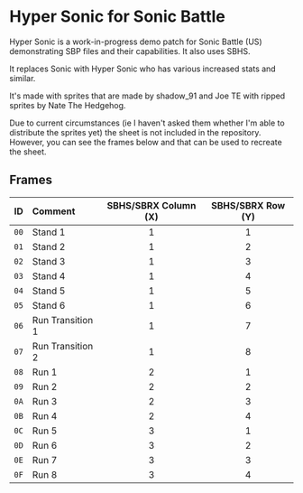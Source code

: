 # Hyper Sonic for Sonic Battle

Hyper Sonic is a work-in-progress demo patch for Sonic Battle (US) demonstrating SBP files and their capabilities. It also uses SBHS.

It replaces Sonic with Hyper Sonic who has various increased stats and similar.

It's made with sprites that are made by shadow_91 and Joe TE with ripped sprites by Nate The Hedgehog.

Due to current circumstances (ie I haven't asked them whether I'm able to distribute the sprites yet) the sheet is not included in the repository. However, you can see the frames below and that can be used to recreate the sheet.

## Frames

| ID |Comment|SBHS/SBRX Column (X)|SBHS/SBRX Row (Y)|
|:--:|:------|:--------:|:-----:|
|``00``| Stand 1 | 1 | 1 |
|``01``| Stand 2 | 1 | 2 |
|``02``| Stand 3 | 1 | 3 |
|``03``| Stand 4 | 1 | 4 |
|``04``| Stand 5 | 1 | 5 |
|``05``| Stand 6 | 1 | 6 |
|``06``| Run Transition 1 | 1 | 7 |
|``07``| Run Transition 2 | 1 | 8 |
|``08``| Run 1 | 2 | 1 |
|``09``| Run 2 | 2 | 2 |
|``0A``| Run 3 | 2 | 3 |
|``0B``| Run 4 | 2 | 4 |
|``0C``| Run 5 | 3 | 1 |
|``0D``| Run 6 | 3 | 2 |
|``0E``| Run 7 | 3 | 3 |
|``0F``| Run 8 | 3 | 4 |